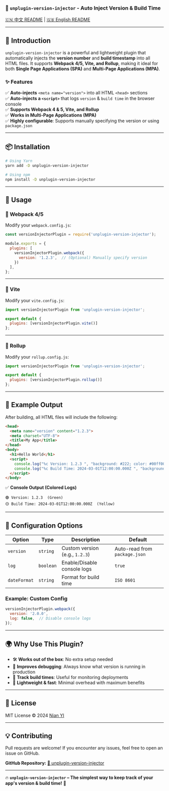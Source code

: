 ### **🚀 `unplugin-version-injector` - Auto Inject Version & Build Time**  

[🇨🇳 中文 README](./README.zh-CN.md) | [🇬🇧 English README](./README.md)  

---

## **📌 Introduction**  
`unplugin-version-injector` is a powerful and lightweight plugin that automatically injects the **version number** and **build timestamp** into all HTML files. It supports **Webpack 4/5, Vite, and Rollup**, making it ideal for both **Single Page Applications (SPA)** and **Multi-Page Applications (MPA)**.  

### **✨ Features**
✅ **Auto-injects** `<meta name="version">` into all HTML `<head>` sections  
✅ **Auto-injects a `<script>`** that logs `version` & `build time` in the browser console  
✅ **Supports Webpack 4 & 5, Vite, and Rollup**  
✅ **Works in Multi-Page Applications (MPA)**  
✅ **Highly configurable**: Supports manually specifying the version or using `package.json`  

---

## **📦 Installation**
```sh
# Using Yarn
yarn add -D unplugin-version-injector

# Using npm
npm install -D unplugin-version-injector
```

---

## **🚀 Usage**

### **📌 Webpack 4/5**
Modify your `webpack.config.js`:  
```js
const versionInjectorPlugin = require('unplugin-version-injector');

module.exports = {
  plugins: [
    versionInjectorPlugin.webpack({
      version: '1.2.3',  // (Optional) Manually specify version
    })
  ],
};
```

---

### **📌 Vite**
Modify your `vite.config.js`:  
```js
import versionInjectorPlugin from 'unplugin-version-injector';

export default {
  plugins: [versionInjectorPlugin.vite()]
};
```

---

### **📌 Rollup**
Modify your `rollup.config.js`:  
```js
import versionInjectorPlugin from 'unplugin-version-injector';

export default {
  plugins: [versionInjectorPlugin.rollup()]
};
```

---

## **📜 Example Output**
After building, all HTML files will include the following:  
```html
<head>
  <meta name="version" content="1.2.3">
  <meta charset="UTF-8">
  <title>My App</title>
</head>
<body>
  <h1>Hello World</h1>
  <script>
    console.log("%c Version: 1.2.3 ", "background: #222; color: #00ff00; font-size: 12px; padding: 4px; border-radius: 4px;");
    console.log("%c Build Time: 2024-03-01T12:00:00.000Z ", "background: #222; color: #ffcc00; font-size: 12px; padding: 4px; border-radius: 4px;");
  </script>
</body>
```

✅ **Console Output (Colored Logs)**  
```
🟢 Version: 1.2.3  (Green)
🟡 Build Time: 2024-03-01T12:00:00.000Z  (Yellow)
```

---

## **🔧 Configuration Options**
| **Option** | **Type** | **Description** | **Default** |
|------------|---------|----------------|-------------|
| `version`  | `string` | Custom version (e.g., `1.2.3`) | Auto-read from `package.json` |
| `log`      | `boolean` | Enable/Disable console logs | `true` |
| `dateFormat` | `string` | Format for build time | `ISO 8601` |

### **Example: Custom Config**
```js
versionInjectorPlugin.webpack({
  version: '2.0.0', 
  log: false,  // Disable console logs
});
```

---

## **🌍 Why Use This Plugin?**
- 🛠 **Works out of the box**: No extra setup needed  
- 🚀 **Improves debugging**: Always know what version is running in production  
- 📅 **Track build times**: Useful for monitoring deployments  
- 🎯 **Lightweight & fast**: Minimal overhead with maximum benefits  

---

## **📜 License**
MIT License © 2024 [Nian YI](https://github.com/nianyi778)  

---

## **💡 Contributing**
Pull requests are welcome! If you encounter any issues, feel free to open an issue on GitHub.  

**GitHub Repository:** [🔗 unplugin-version-injector](https://github.com/nianyi778/unplugin-version-injector)  

---

🔥 **`unplugin-version-injector` – The simplest way to keep track of your app's version & build time!** 🚀